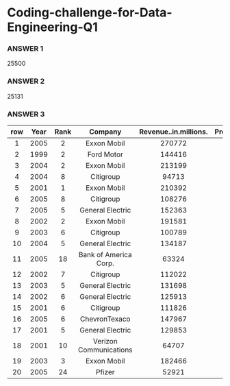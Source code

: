 # Coding-challenge-for-Data-Engineering-Q1

### ANSWER 1
25500

### ANSWER 2
25131

### ANSWER 3
**row**|**Year**|**Rank**|**Company**|**Revenue..in.millions.**|**Profit..in.millions.**
:-----:|:-----:|:-----:|:-----:|:-----:|:-----:
1|2005|2|Exxon Mobil|270772|25330
2|1999|2|Ford Motor|144416|22071
3|2004|2|Exxon Mobil|213199|21510
4|2004|8|Citigroup|94713|17853
5|2001|1|Exxon Mobil|210392|17720
6|2005|8|Citigroup|108276|17046
7|2005|5|General Electric|152363|16593
8|2002|2|Exxon Mobil|191581|15320
9|2003|6|Citigroup|100789|15276
10|2004|5|General Electric|134187|15002
11|2005|18|Bank of America Corp.|63324|14143
12|2002|7|Citigroup|112022|14126
13|2003|5|General Electric|131698|14118
14|2002|6|General Electric|125913|13684
15|2001|6|Citigroup|111826|13519
16|2005|6|ChevronTexaco|147967|13328
17|2001|5|General Electric|129853|12735
18|2001|10|Verizon Communications|64707|11797
19|2003|3|Exxon Mobil|182466|11460
20|2005|24|Pfizer|52921|11361
